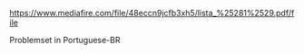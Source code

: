 https://www.mediafire.com/file/48eccn9jcfb3xh5/lista_%25281%2529.pdf/file

Problemset in Portuguese-BR
